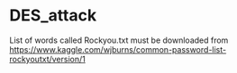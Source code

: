 # DES_attack

List of words called Rockyou.txt must be downloaded from https://www.kaggle.com/wjburns/common-password-list-rockyoutxt/version/1
